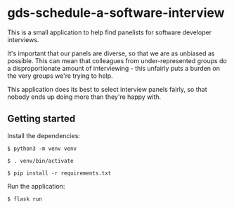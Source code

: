 gds-schedule-a-software-interview
=================================

This is a small application to help find panelists for software developer
interviews.

It's important that our panels are diverse, so that we are as unbiased as
possible. This can mean that colleagues from under-represented groups do a
disproportionate amount of interviewing - this unfairly puts a burden on the
very groups we're trying to help.

This application does its best to select interview panels fairly, so that
nobody ends up doing more than they're happy with.

Getting started
---------------

Install the dependencies:

```
$ python3 -m venv venv

$ . venv/bin/activate

$ pip install -r requirements.txt
```

Run the application:

```
$ flask run
```
